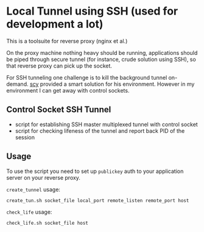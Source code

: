 # Local Tunnel using SSH (used for development a lot)

This is a toolsuite for reverse proxy (nginx et al.) 

On the proxy machine nothing heavy should be running, applications should be piped through secure tunnel (for instance, crude solution using SSH), so that reverse proxy can pick up the socket.

For SSH tunneling one challenge is to kill the background tunnel on-demand. [scy](https://gist.github.com/scy/6781836) provided a smart solution for his environment. However in my environment I can get away with control sockets.

## Control Socket SSH Tunnel

- script for establishing SSH master multiplexed tunnel with control socket
- script for checking lifeness of the tunnel and report back PID of the session

## Usage

To use the script you need to set up `publickey` auth to your application server on your reverse proxy.

`create_tunnel` usage:

```bash
create_tun.sh socket_file local_port remote_listen remote_port host
```

`check_life` usage:

```bash
check_life.sh socket_file host
```

